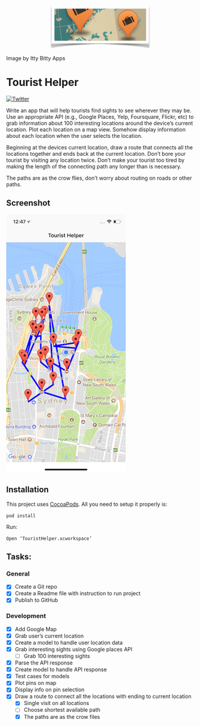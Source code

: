 <p align="center">
    <img src="/Images/TouristHelper.png">
    <figcaption>Image by Itty Bitty Apps</figcaption>
</p>

# Tourist Helper

[![Twitter](https://img.shields.io/badge/Twitter-%40naeemshaikh90-blue.svg)](https://twitter.com/naeemshaikh90)

Write an app that will help tourists find sights to see wherever they may be. Use an appropriate API (e.g., Google Places, Yelp, Foursquare, Flickr, etc) to grab information about 100 interesting locations around the device’s current location. Plot each location on a map view. Somehow display information about each location when the user selects the location.

Beginning at the devices current location, draw a route that connects all the locations together and ends back at the current location. Don’t bore your tourist by visiting any location twice. Don’t make your tourist too tired by making the length of the connecting path any longer than is necessary.

The paths are as the crow flies, don’t worry about routing on roads or other paths.

## Screenshot
![](/Images/Demo.png)

## Installation

This project uses [CocoaPods](https://cocoapods.org). All you need to setup it properly is:
```
pod install
```

Run:
```
Open ‘TouristHelper.xcworkspace’
```

## Tasks:

### General
- [x] Create a Git repo
- [x] Create a Readme file with instruction to run project
- [x] Publish to GitHub

### Development
- [x] Add Google Map
- [x] Grab user’s current location
- [x] Create a model to handle user location data
- [x] Grab interesting sights using Google places API
    - [ ] Grab 100 interesting sights
- [x] Parse the API response
- [x] Create model to handle API response
- [x] Test cases for models
- [x] Plot pins on map
- [x] Display info on pin selection
- [x] Draw a route to connect all the locations with ending to current location
    - [x] Single visit on all locations
    - [ ] Choose shortest available path
    - [x] The paths are as the crow files
